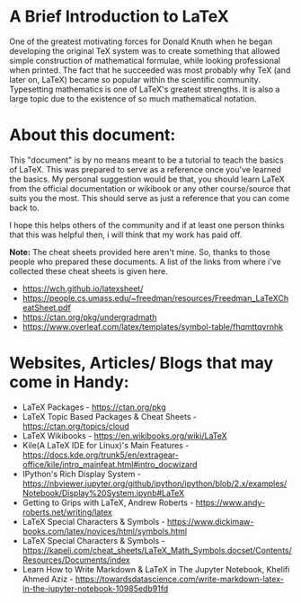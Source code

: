 # A Brief Introduction to LaTeX

One of the greatest motivating forces for Donald Knuth when he began developing the original TeX system was to create something that allowed simple construction of mathematical formulae, while looking professional when printed. The fact that he succeeded was most probably why TeX (and later on, LaTeX) became so popular within the scientific community. Typesetting mathematics is one of LaTeX's greatest strengths. It is also a large topic due to the existence of so much mathematical notation.

# About this document:
This "document" is by no means meant to be a tutorial to teach the basics of LaTeX. This was prepared to serve as a reference once you've learned the basics. My personal suggestion would be that, you should learn LaTeX from the official documentation or wikibook or any other course/source that suits you the most. This should serve as just a reference that you can come back to.

I hope this helps others of the community and if at least one person thinks that this was helpful then, i will think that my work has paid off.
 
 **Note:** The cheat sheets provided here aren't mine. So, thanks to those people who prepared these documents. A list of the links from where i've collected these cheat sheets is given here.
  * https://wch.github.io/latexsheet/
  * https://people.cs.umass.edu/~freedman/resources/Freedman_LaTeXCheatSheet.pdf
  * https://ctan.org/pkg/undergradmath
  * https://www.overleaf.com/latex/templates/symbol-table/fhqmttqvrnhk
 
 
# Websites, Articles/ Blogs that may come in Handy:
  * LaTeX Packages - https://ctan.org/pkg
  * LaTeX Topic Based Packages & Cheat Sheets - https://ctan.org/topics/cloud
  * LaTeX Wikibooks - https://en.wikibooks.org/wiki/LaTeX
  * Kile(A LaTeX IDE for Linux)'s Main Features - https://docs.kde.org/trunk5/en/extragear-office/kile/intro_mainfeat.html#intro_docwizard
  * IPython's Rich Display System - https://nbviewer.jupyter.org/github/ipython/ipython/blob/2.x/examples/Notebook/Display%20System.ipynb#LaTeX
  * Getting to Grips with LaTeX, Andrew Roberts - https://www.andy-roberts.net/writing/latex
  * LaTeX Special Characters & Symbols - https://www.dickimaw-books.com/latex/novices/html/symbols.html
  * LaTeX Special Characters & Symbols - https://kapeli.com/cheat_sheets/LaTeX_Math_Symbols.docset/Contents/Resources/Documents/index
  * Learn How to Write Markdown & LaTeX in The Jupyter Notebook, Khelifi Ahmed Aziz - https://towardsdatascience.com/write-markdown-latex-in-the-jupyter-notebook-10985edb91fd

